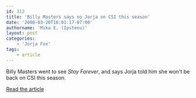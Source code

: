 ```yaml
---
id: 312
title: 'Billy Masters says no Jorja on CSI this season'
date: '2008-03-20T16:01:17-07:00'
authorname: 'Mika E. (Ipstenu)'
layout: post
categories:
    - 'Jorja Fox'
tags:
    - article
---
```


Billy Masters went to see _Stay Forever_, and says Jorja told him she won't be back on CSI this season.

[Read the article](http://www.pridesource.com/article.shtml?article=29643)
